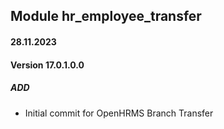 ## Module hr_employee_transfer

#### 28.11.2023
#### Version 17.0.1.0.0
##### ADD

- Initial commit for OpenHRMS Branch Transfer
